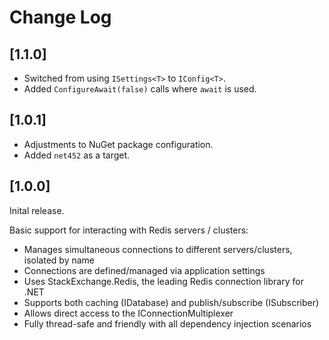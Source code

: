 # Change Log

## [1.1.0]

- Switched from using `ISettings<T>` to `IConfig<T>`.
- Added `ConfigureAwait(false)` calls where `await` is used.

## [1.0.1]

- Adjustments to NuGet package configuration.
- Added `net452` as a target.

## [1.0.0]

Inital release.

Basic support for interacting with Redis servers / clusters:

- Manages simultaneous connections to different servers/clusters, isolated by name
- Connections are defined/managed via application settings
- Uses StackExchange.Redis, the leading Redis connection library for .NET
- Supports both caching (IDatabase) and publish/subscribe (ISubscriber)
- Allows direct access to the IConnectionMultiplexer
- Fully thread-safe and friendly with all dependency injection scenarios
